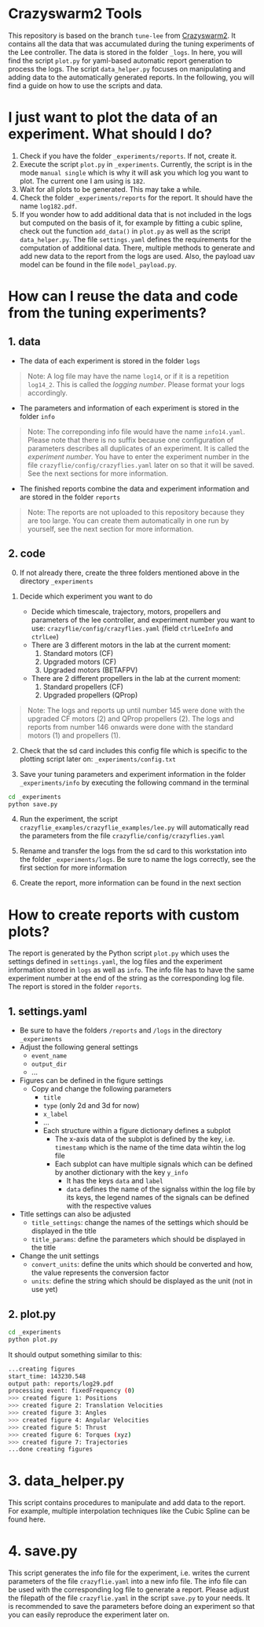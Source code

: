 # Crazyswarm2 Tools

This repository is based on the branch ```tune-lee``` from [Crazyswarm2](https://github.com/IMRCLab/crazyswarm2/tree/tune-lee). It contains all the data that was accumulated during the tuning experiments of the Lee controller. The data is stored in the folder ```_logs```. In here, you will find the script ```plot.py``` for yaml-based automatic report generation to process the logs. The script ```data_helper.py``` focuses on manipulating and adding data to the automatically generated reports. In the following, you will find a guide on how to use the scripts and data.

# I just want to plot the data of an experiment. What should I do?

1. Check if you have the folder ```_experiments/reports```. If not, create it.
2. Execute the script ```plot.py``` in ```_experiments```. Currently, the script is in the mode ```manual single``` which is why it will ask you which log you want to plot. The current one I am using is ```182```. 
3. Wait for all plots to be generated. This may take a while.
4. Check the folder ```_experiments/reports``` for the report. It should have the name ```log182.pdf```.
5. If you wonder how to add additional data that is not included in the logs but computed on the basis of it, for example by fitting a cubic spline, check out the function ```add_data()``` in ```plot.py``` as well as the script ```data_helper.py```. The file ```settings.yaml``` defines the requirements for the computation of additional data. There, multiple methods to generate and add new data to the report from the logs are used. Also, the payload uav model can be found in the file ```model_payload.py```.

# How can I reuse the data and code from the tuning experiments?

## 1. data

- The data of each experiment is stored in the folder ```logs```

> Note: A log file may have the name ```log14```, or if it is a repetition ```log14_2```. This is called the *logging number*. Please format your logs accordingly.

- The parameters and information of each experiment is stored in the folder ```info```

> Note: The correponding info file would have the name ```info14.yaml```. Please note that there is no suffix because one configuration of parameters describes all duplicates of an experiment. It is called the *experiment number*. You have to enter the experiment number in the file ```crazyflie/config/crazyflies.yaml``` later on so that it will be saved. See the next sections for more information.

- The finished reports combine the data and experiment information and are stored in the folder ```reports```

> Note: The reports are not uploaded to this repository because they are too large. You can create them automatically in one run by yourself, see the next section for more information.

## 2. code

0. If not already there, create the three folders mentioned above in the directory ```_experiments```

1. Decide which experiment you want to do
    - Decide which timescale, trajectory, motors, propellers and parameters of the lee controller, and experiment number you want to use: ```crazyflie/config/crazyflies.yaml``` (field ```ctrlLeeInfo``` and ```ctrlLee```)
    - There are 3 different motors in the lab at the current moment:
        1. Standard motors (CF)
        2. Upgraded motors (CF)
        3. Upgraded motors (BETAFPV)
    - There are 2 different propellers in the lab at the current moment:
        1. Standard propellers (CF)
        2. Upgraded propellers (QProp)

> Note: The logs and reports up until number 145 were done with the upgraded CF motors (2) and QProp propellers (2). The logs and reports from number 146 onwards were done with the standard motors (1) and propellers (1).

2. Check that the sd card includes this config file which is specific to the plotting script later on: ```_experiments/config.txt```

3. Save your tuning parameters and experiment information in the folder ```_experiments/info``` by executing the following command in the terminal

```bash
cd _experiments
python save.py
```

4. Run the experiment, the script ```crazyflie_examples/crazyflie_examples/lee.py``` will automatically read the parameters from the file ```crazyflie/config/crazyflies.yaml```

5. Rename and transfer the logs from the sd card to this workstation into the folder ```_experiments/logs```. Be sure to name the logs correctly, see the first section for more information

6. Create the report, more information can be found in the next section

# How to create reports with custom plots?

The report is generated by the Python script ```plot.py``` which uses the settings defined in ```settings.yaml```, the log files and the experiment information stored in ```logs``` as well as ```info```. The info file has to have the same experiment number at the end of the string as the corresponding log file. The report is stored in the folder ```reports```.

## 1. settings.yaml

- Be sure to have the folders ```/reports``` and ```/logs``` in the directory ```_experiments```
- Adjust the following general settings
    - ```event_name```
    - ```output_dir```
    - ...
- Figures can be defined in the figure settings
    - Copy and change the following parameters
        - ```title```
        - ```type``` (only 2d and 3d for now)
        - ```x_label```
        - ...
        - Each structure within a figure dictionary defines a subplot
            - The x-axis data of the subplot is defined by the key, i.e. ```timestamp``` which is the name of the time data wihtin the log file
            - Each subplot can have multiple signals which can be defined by another dictionary with the key ```y_info```
                - It has the keys ```data``` and ```label```
                - ```data``` defines the name of the signalss within the log file by its keys, the legend names of the signals can be defined with the respective values
- Title settings can also be adjusted
    - ```title_settings```: change the names of the settings which should be displayed in the title
    - ```title_params```: define the parameters which should be displayed in the title
- Change the unit settings
    - ```convert_units```: define the units which should be converted and how, the value represents the conversion factor
    - ```units```: define the string which should be displayed as the unit (not in use yet)

## 2. plot.py

```bash
cd _experiments
python plot.py
```

It should output something similar to this:

```bash
...creating figures
start_time: 143230.548
output path: reports/log29.pdf
processing event: fixedFrequency (0)
>>> created figure 1: Positions
>>> created figure 2: Translation Velocities
>>> created figure 3: Angles
>>> created figure 4: Angular Velocities
>>> created figure 5: Thrust
>>> created figure 6: Torques (xyz)
>>> created figure 7: Trajectories
...done creating figures
```

# 3. data_helper.py

This script contains procedures to manipulate and add data to the report. For example, multiple interpolation techniques like the Cubic Spline can be found here.

# 4. save.py

This script generates the info file for the experiment, i.e. writes the current parameters of the file ```crazyflie.yaml``` into a new info file. The info file can be used with the corresponding log file to generate a report. Please adjust the filepath of the file ```crazyflie.yaml``` in the script ```save.py``` to your needs. It is recommended to save the parameters before doing an experiment so that you can easily reproduce the experiment later on.